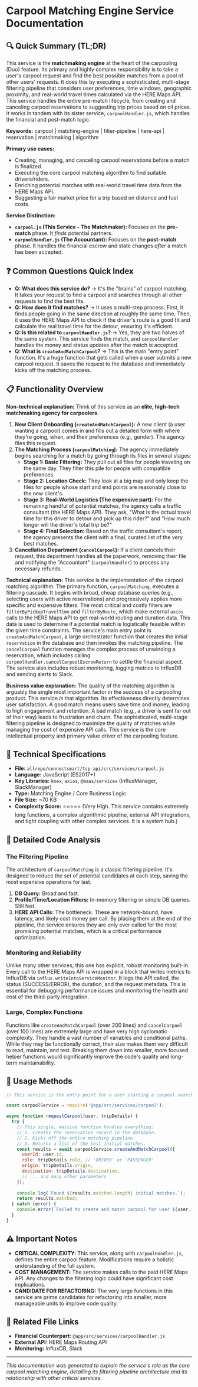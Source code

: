 # Carpool Matching Engine Service Documentation

## 🔍 Quick Summary (TL;DR)
This service is the **matchmaking engine** at the heart of the carpooling (Duo) feature. Its primary and highly complex responsibility is to take a user's carpool request and find the best possible matches from a pool of other users' requests. It does this by executing a sophisticated, multi-stage filtering pipeline that considers user preferences, time windows, geographic proximity, and real-world travel times calculated via the HERE Maps API. This service handles the entire pre-match lifecycle, from creating and canceling carpool reservations to suggesting trip prices based on oil prices. It works in tandem with its sister service, `carpoolHandler.js`, which handles the financial and post-match logic.

**Keywords:** carpool | matching-engine | filter-pipeline | here-api | reservation | matchmaking | algorithm

**Primary use cases:** 
- Creating, managing, and canceling carpool reservations before a match is finalized.
- Executing the core carpool matching algorithm to find suitable drivers/riders.
- Enriching potential matches with real-world travel time data from the HERE Maps API.
- Suggesting a fair market price for a trip based on distance and fuel costs.

**Service Distinction:**
-   **`carpool.js` (This Service - The Matchmaker):** Focuses on the **pre-match** phase. It *finds* potential partners.
-   **`carpoolHandler.js` (The Accountant):** Focuses on the **post-match** phase. It handles the financial escrow and state changes *after* a match has been accepted.

## ❓ Common Questions Quick Index
- **Q: What does this service do?** → It's the "brains" of carpool matching. It takes your request to find a carpool and searches through all other requests to find the best fits.
- **Q: How does it find matches?** → It uses a multi-step process. First, it finds people going in the same direction at roughly the same time. Then, it uses the HERE Maps API to check if the driver's route is a good fit and calculate the real travel time for the detour, ensuring it's efficient.
- **Q: Is this related to `carpoolHandler.js`?** → Yes, they are two halves of the same system. This service finds the match, and `carpoolHandler` handles the money and status updates after the match is accepted.
- **Q: What is `createAndMatchCarpool`?** → This is the main "entry point" function. It's a huge function that gets called when a user submits a new carpool request. It saves the request to the database and immediately kicks off the matching process.

## 📋 Functionality Overview

**Non-technical explanation:** 
Think of this service as an **elite, high-tech matchmaking agency for carpoolers**.
1.  **New Client Onboarding (`createAndMatchCarpool`):** A new client (a user wanting a carpool) comes in and fills out a detailed form with where they're going, when, and their preferences (e.g., gender). The agency files this request.
2.  **The Matching Process (`carpoolMatching`):** The agency immediately begins searching for a match by going through its files in several stages:
    *   **Stage 1: Basic Filtering:** They pull out all files for people traveling on the same day. They filter this pile for people with compatible preferences.
    *   **Stage 2: Location Check:** They look at a big map and only keep the files for people whose start and end points are reasonably close to the new client's.
    *   **Stage 3: Real-World Logistics (The expensive part):** For the remaining handful of potential matches, the agency calls a traffic consultant (the HERE Maps API). They ask, "What is the *actual* travel time for this driver to detour and pick up this rider?" and "How much longer will the driver's total trip be?"
    *   **Stage 4: Final Selection:** Based on the traffic consultant's report, the agency presents the client with a final, curated list of the very best matches.
3.  **Cancellation Department (`cancelCarpool`):** If a client cancels their request, this department handles all the paperwork, removing their file and notifying the "Accountant" (`carpoolHandler`) to process any necessary refunds.

**Technical explanation:** 
This service is the implementation of the carpool matching algorithm. The primary function, `carpoolMatching`, executes a filtering cascade. It begins with broad, cheap database queries (e.g., selecting users with active reservations) and progressively applies more specific and expensive filters. The most critical and costly filters are `filterByPickupTravelTime` and `filterByRoute`, which make external `axios` calls to the HERE Maps API to get real-world routing and duration data. This data is used to determine if a potential match is logistically feasible within the given time constraints. The service's main entry point is `createAndMatchCarpool`, a large orchestrator function that creates the initial `reservation` in the database and then invokes the matching pipeline. The `cancelCarpool` function manages the complex process of unwinding a reservation, which includes calling `carpoolHandler.cancelCarpoolEscrowReturn` to settle the financial aspect. The service also includes robust monitoring, logging metrics to InfluxDB and sending alerts to Slack.

**Business value explanation:**
The quality of the matching algorithm is arguably the single most important factor in the success of a carpooling product. This service *is* that algorithm. Its effectiveness directly determines user satisfaction. A good match means users save time and money, leading to high engagement and retention. A bad match (e.g., a driver is sent far out of their way) leads to frustration and churn. The sophisticated, multi-stage filtering pipeline is designed to maximize the quality of matches while managing the cost of expensive API calls. This service is the core intellectual property and primary value driver of the carpooling feature.

## 🔧 Technical Specifications

- **File:** `allrepo/connectsmart/tsp-api/src/services/carpool.js`
- **Language:** JavaScript (ES2017+)
- **Key Libraries:** `knex`, `axios`, `@maas/services` (InfluxManager, SlackManager)
- **Type:** Matching Engine / Core Business Logic
- **File Size:** ~70 KB
- **Complexity Score:** ⭐⭐⭐⭐⭐ (Very High. This service contains extremely long functions, a complex algorithmic pipeline, external API integrations, and tight coupling with other complex services. It is a system hub.)

## 📝 Detailed Code Analysis

### The Filtering Pipeline
The architecture of `carpoolMatching` is a classic filtering pipeline. It's designed to reduce the set of potential candidates at each step, saving the most expensive operations for last.
1.  **DB Query:** Broad and fast.
2.  **Profile/Time/Location Filters:** In-memory filtering or simple DB queries. Still fast.
3.  **HERE API Calls:** The bottleneck. These are network-bound, have latency, and likely cost money per call. By placing them at the end of the pipeline, the service ensures they are only ever called for the most promising potential matches, which is a critical performance optimization.

### Monitoring and Reliability
Unlike many other services, this one has explicit, robust monitoring built-in. Every call to the HERE Maps API is wrapped in a block that writes metrics to InfluxDB via `influx.writeIntoServiceMonitor`. It logs the API called, the status (SUCCESS/ERROR), the duration, and the request metadata. This is essential for debugging performance issues and monitoring the health and cost of the third-party integration.

### Large, Complex Functions
Functions like `createAndMatchCarpool` (over 200 lines) and `cancelCarpool` (over 100 lines) are extremely large and have very high cyclomatic complexity. They handle a vast number of variables and conditional paths. While they may be functionally correct, their size makes them very difficult to read, maintain, and test. Breaking them down into smaller, more focused helper functions would significantly improve the code's quality and long-term maintainability.

## 🚀 Usage Methods

```javascript
// This service is the entry point for a user starting a carpool search.

const carpoolService = require('@app/src/services/carpool');

async function requestCarpool(user, tripDetails) {
  try {
    // This single, massive function handles everything:
    // 1. Creates the reservation record in the database.
    // 2. Kicks off the entire matching pipeline.
    // 3. Returns a list of the best initial matches.
    const results = await carpoolService.createAndMatchCarpool({
      userId: user.id,
      role: tripDetails.role, // 'DRIVER' or 'PASSENGER'
      origin: tripDetails.origin,
      destination: tripDetails.destination,
      // ... and many other parameters
    });
    
    console.log(`Found ${results.matched.length} initial matches.`);
    return results.matched;
  } catch (error) {
    console.error(`Failed to create and match carpool for user ${user.id}`, error);
  }
}
```

## ⚠️ Important Notes
- **CRITICAL COMPLEXITY:** This service, along with `carpoolHandler.js`, defines the entire carpool feature. Modifications require a holistic understanding of the full system.
- **COST MANAGEMENT:** The service makes calls to the paid HERE Maps API. Any changes to the filtering logic could have significant cost implications.
- **CANDIDATE FOR REFACTORING:** The very large functions in this service are prime candidates for refactoring into smaller, more manageable units to improve code quality.

## 🔗 Related File Links
- **Financial Counterpart:** `@app/src/services/carpoolHandler.js`
- **External API:** HERE Maps Routing API
- **Monitoring:** InfluxDB, Slack

---
*This documentation was generated to explain the service's role as the core carpool matching engine, detailing its filtering pipeline architecture and its relationship with other critical services.* 